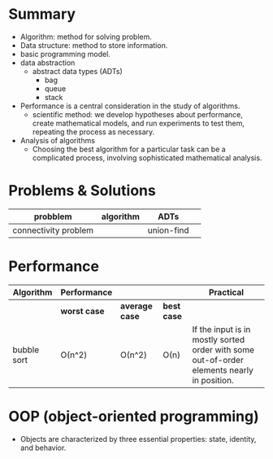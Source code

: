 
# Summary
- Algorithm: method for solving problem.
- Data structure: method to store information.
- basic programming model.
- data abstraction
  - abstract data types (ADTs) 
    - bag
    - queue
    - stack
- Performance is a central consideration in the study of algorithms.
  - scientific method: we develop hypotheses about performance, create mathematical models, and run experiments to test them, repeating the process as necessary.
- Analysis of algorithms
  - Choosing the best algorithm for a particular task can be a complicated process, involving sophisticated mathematical analysis.


# Problems & Solutions
|probblem | algorithm | ADTs |  | 
| ------- | --------- | ---- | --|
|connectivity problem|| union-find |


# Performance


| Algorithm  | Performance |  |  | Practical |
| ------------- | ------------- | ------------- | ------------- |------------- |
|    | **worst case**  | **average case**  | **best case** ||
| bubble sort  | О(n^2)  |  О(n^2)  | О(n) | If the input is in mostly sorted order with some out-of-order elements nearly in position. |



# OOP (object-oriented programming)
- Objects are characterized by three essential properties: state, identity, and behavior.

